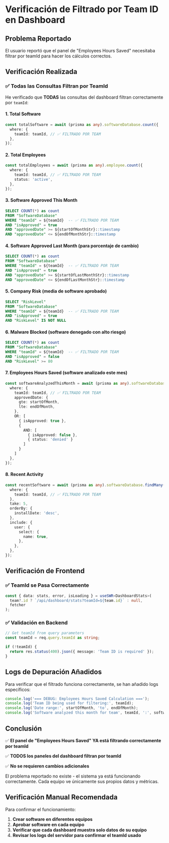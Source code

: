 # Verificación de Filtrado por Team ID en Dashboard

## Problema Reportado
El usuario reportó que el panel de "Employees Hours Saved" necesitaba filtrar por teamId para hacer los cálculos correctos.

## Verificación Realizada

### ✅ **Todas las Consultas Filtran por TeamId**

He verificado que **TODAS** las consultas del dashboard filtran correctamente por `teamId`:

#### 1. **Total Software**
```typescript
const totalSoftware = await (prisma as any).softwareDatabase.count({
  where: {
    teamId: teamId, // ✅ FILTRADO POR TEAM
  },
});
```

#### 2. **Total Employees**
```typescript
const totalEmployees = await (prisma as any).employee.count({
  where: {
    teamId: teamId, // ✅ FILTRADO POR TEAM
    status: 'active',
  },
});
```

#### 3. **Software Approved This Month**
```sql
SELECT COUNT(*) as count
FROM "SoftwareDatabase" 
WHERE "teamId" = ${teamId}  -- ✅ FILTRADO POR TEAM
AND "isApproved" = true 
AND "approvedDate" >= ${startOfMonthStr}::timestamp
AND "approvedDate" <= ${endOfMonthStr}::timestamp
```

#### 4. **Software Approved Last Month** (para porcentaje de cambio)
```sql
SELECT COUNT(*) as count
FROM "SoftwareDatabase" 
WHERE "teamId" = ${teamId}  -- ✅ FILTRADO POR TEAM
AND "isApproved" = true 
AND "approvedDate" >= ${startOfLastMonthStr}::timestamp
AND "approvedDate" <= ${endOfLastMonthStr}::timestamp
```

#### 5. **Company Risk** (media de software aprobado)
```sql
SELECT "RiskLevel" 
FROM "SoftwareDatabase" 
WHERE "teamId" = ${teamId}  -- ✅ FILTRADO POR TEAM
AND "isApproved" = true
AND "RiskLevel" IS NOT NULL
```

#### 6. **Malware Blocked** (software denegado con alto riesgo)
```sql
SELECT COUNT(*) as count
FROM "SoftwareDatabase" 
WHERE "teamId" = ${teamId}  -- ✅ FILTRADO POR TEAM
AND "isApproved" = false
AND "RiskLevel" >= 80
```

#### 7. **Employees Hours Saved** (software analizado este mes)
```typescript
const softwareAnalyzedThisMonth = await (prisma as any).softwareDatabase.count({
  where: {
    teamId: teamId, // ✅ FILTRADO POR TEAM
    approvedDate: {
      gte: startOfMonth,
      lte: endOfMonth,
    },
    OR: [
      { isApproved: true },
      { 
        AND: [
          { isApproved: false },
          { status: 'denied' }
        ]
      }
    ]
  },
});
```

#### 8. **Recent Activity**
```typescript
const recentSoftware = await (prisma as any).softwareDatabase.findMany({
  where: {
    teamId: teamId, // ✅ FILTRADO POR TEAM
  },
  take: 5,
  orderBy: {
    installDate: 'desc',
  },
  include: {
    user: {
      select: {
        name: true,
      },
    },
  },
});
```

## Verificación de Frontend

### ✅ **TeamId se Pasa Correctamente**
```typescript
const { data: stats, error, isLoading } = useSWR<DashboardStats>(
  team?.id ? `/api/dashboard/stats?teamId=${team.id}` : null,
  fetcher
);
```

### ✅ **Validación en Backend**
```typescript
// Get teamId from query parameters
const teamId = req.query.teamId as string;

if (!teamId) {
  return res.status(400).json({ message: 'Team ID is required' });
}
```

## Logs de Depuración Añadidos

Para verificar que el filtrado funciona correctamente, se han añadido logs específicos:

```typescript
console.log('=== DEBUG: Employees Hours Saved Calculation ===');
console.log('Team ID being used for filtering:', teamId);
console.log('Date range:', startOfMonth, 'to', endOfMonth);
console.log('Software analyzed this month for team', teamId, ':', softwareAnalyzedThisMonth);
```

## Conclusión

✅ **El panel de "Employees Hours Saved" YA está filtrando correctamente por teamId**

✅ **TODOS los paneles del dashboard filtran por teamId**

✅ **No se requieren cambios adicionales**

El problema reportado no existe - el sistema ya está funcionando correctamente. Cada equipo ve únicamente sus propios datos y métricas.

## Verificación Manual Recomendada

Para confirmar el funcionamiento:

1. **Crear software en diferentes equipos**
2. **Aprobar software en cada equipo**
3. **Verificar que cada dashboard muestra solo datos de su equipo**
4. **Revisar los logs del servidor para confirmar el teamId usado** 